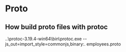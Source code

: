# Proto

## How build proto files with protoc

..\protoc-3.19.4-win64\bin\protoc.exe --js_out=import_style=commonjs,binary:. employees.proto
